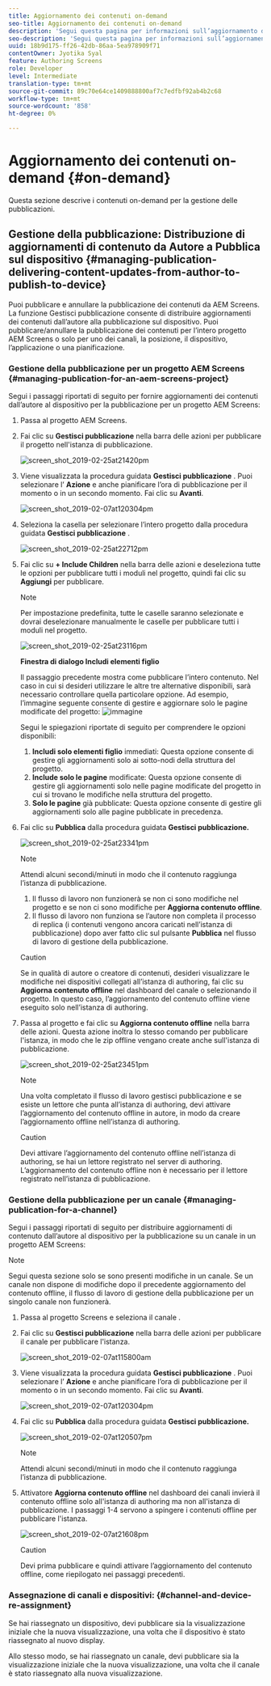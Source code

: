 ```yaml
---
title: Aggiornamento dei contenuti on-demand
seo-title: Aggiornamento dei contenuti on-demand
description: 'Segui questa pagina per informazioni sull’aggiornamento dei contenuti on-demand.  '
seo-description: 'Segui questa pagina per informazioni sull’aggiornamento dei contenuti on-demand.  '
uuid: 18b9d175-ff26-42db-86aa-5ea978909f71
contentOwner: Jyotika Syal
feature: Authoring Screens
role: Developer
level: Intermediate
translation-type: tm+mt
source-git-commit: 89c70e64ce1409888800af7c7edfbf92ab4b2c68
workflow-type: tm+mt
source-wordcount: '858'
ht-degree: 0%

---
```



# Aggiornamento dei contenuti on-demand {#on-demand}

Questa sezione descrive i contenuti on-demand per la gestione delle pubblicazioni.

## Gestione della pubblicazione: Distribuzione di aggiornamenti di contenuto da Autore a Pubblica sul dispositivo {#managing-publication-delivering-content-updates-from-author-to-publish-to-device}

Puoi pubblicare e annullare la pubblicazione dei contenuti da AEM Screens. La funzione Gestisci pubblicazione consente di distribuire aggiornamenti dei contenuti dall’autore alla pubblicazione sul dispositivo. Puoi pubblicare/annullare la pubblicazione dei contenuti per l’intero progetto AEM Screens o solo per uno dei canali, la posizione, il dispositivo, l’applicazione o una pianificazione.

### Gestione della pubblicazione per un progetto AEM Screens {#managing-publication-for-an-aem-screens-project}

Segui i passaggi riportati di seguito per fornire aggiornamenti dei contenuti dall’autore al dispositivo per la pubblicazione per un progetto AEM Screens:

1. Passa al progetto AEM Screens.
1. Fai clic su **Gestisci pubblicazione** nella barra delle azioni per pubblicare il progetto nell&#39;istanza di pubblicazione.

   ![screen_shot_2019-02-25at21420pm](assets/screen_shot_2019-02-25at21420pm.png)

1. Viene visualizzata la procedura guidata **Gestisci pubblicazione** . Puoi selezionare l’ **Azione** e anche pianificare l’ora di pubblicazione per il momento o in un secondo momento. Fai clic su **Avanti**.

   ![screen_shot_2019-02-07at120304pm](assets/screen_shot_2019-02-07at120304pm.png)

1. Seleziona la casella per selezionare l’intero progetto dalla procedura guidata **Gestisci pubblicazione** .

   ![screen_shot_2019-02-25at22712pm](assets/screen_shot_2019-02-25at22712pm.png)

1. Fai clic su **+ Include Children** nella barra delle azioni e deseleziona tutte le opzioni per pubblicare tutti i moduli nel progetto, quindi fai clic su **Aggiungi** per pubblicare.

   >[!NOTE]
   >
   >Per impostazione predefinita, tutte le caselle saranno selezionate e dovrai deselezionare manualmente le caselle per pubblicare tutti i moduli nel progetto.

   ![screen_shot_2019-02-25at23116pm](assets/screen_shot_2019-02-25at23116pm.png)

   **Finestra di dialogo Includi elementi figlio**

   Il passaggio precedente mostra come pubblicare l’intero contenuto. Nel caso in cui si desideri utilizzare le altre tre alternative disponibili, sarà necessario controllare quella particolare opzione.
Ad esempio, l’immagine seguente consente di gestire e aggiornare solo le pagine modificate del progetto:
   ![immagine](assets/author-publish-manage.png)

   Segui le spiegazioni riportate di seguito per comprendere le opzioni disponibili:

   1. **Includi solo elementi figlio** immediati: Questa opzione consente di gestire gli aggiornamenti solo ai sotto-nodi della struttura del progetto.
   1. **Include solo le pagine** modificate: Questa opzione consente di gestire gli aggiornamenti solo nelle pagine modificate del progetto in cui si trovano le modifiche nella struttura del progetto.
   1. **Solo le pagine** già pubblicate: Questa opzione consente di gestire gli aggiornamenti solo alle pagine pubblicate in precedenza.


1. Fai clic su **Pubblica** dalla procedura guidata **Gestisci pubblicazione.**

   ![screen_shot_2019-02-25at23341pm](assets/screen_shot_2019-02-25at23341pm.png)

   >[!NOTE]
   >
   >Attendi alcuni secondi/minuti in modo che il contenuto raggiunga l’istanza di pubblicazione.
   >
   >
   >    1. Il flusso di lavoro non funzionerà se non ci sono modifiche nel progetto e se non ci sono modifiche per **Aggiorna contenuto offline**.
   >    1. Il flusso di lavoro non funziona se l’autore non completa il processo di replica (i contenuti vengono ancora caricati nell’istanza di pubblicazione) dopo aver fatto clic sul pulsante **Pubblica** nel flusso di lavoro di gestione della pubblicazione.


   >[!CAUTION]
   >Se in qualità di autore o creatore di contenuti, desideri visualizzare le modifiche nei dispositivi collegati all’istanza di authoring, fai clic su **Aggiorna contenuto offline** nel dashboard del canale o selezionando il progetto. In questo caso, l’aggiornamento del contenuto offline viene eseguito solo nell’istanza di authoring.

1. Passa al progetto e fai clic su **Aggiorna contenuto offline** nella barra delle azioni. Questa azione inoltra lo stesso comando per pubblicare l&#39;istanza, in modo che le zip offline vengano create anche sull&#39;istanza di pubblicazione.

   ![screen_shot_2019-02-25at23451pm](assets/screen_shot_2019-02-25at23451pm.png)


   >[!NOTE]
   >
   >Una volta completato il flusso di lavoro gestisci pubblicazione e se esiste un lettore che punta all’istanza di authoring, devi attivare l’aggiornamento del contenuto offline in autore, in modo da creare l’aggiornamento offline nell’istanza di authoring.

   >[!CAUTION]
   >
   >Devi attivare l’aggiornamento del contenuto offline nell’istanza di authoring, se hai un lettore registrato nel server di authoring. L’aggiornamento del contenuto offline non è necessario per il lettore registrato nell’istanza di pubblicazione.

### Gestione della pubblicazione per un canale {#managing-publication-for-a-channel}

Segui i passaggi riportati di seguito per distribuire aggiornamenti di contenuto dall’autore al dispositivo per la pubblicazione su un canale in un progetto AEM Screens:

>[!NOTE]
>
>Segui questa sezione solo se sono presenti modifiche in un canale. Se un canale non dispone di modifiche dopo il precedente aggiornamento del contenuto offline, il flusso di lavoro di gestione della pubblicazione per un singolo canale non funzionerà.

1. Passa al progetto Screens e seleziona il canale .
1. Fai clic su **Gestisci pubblicazione** nella barra delle azioni per pubblicare il canale per pubblicare l&#39;istanza.

   ![screen_shot_2019-02-07at115800am](assets/screen_shot_2019-02-07at115800am.png)

1. Viene visualizzata la procedura guidata **Gestisci pubblicazione** . Puoi selezionare l’ **Azione** e anche pianificare l’ora di pubblicazione per il momento o in un secondo momento. Fai clic su **Avanti**.

   ![screen_shot_2019-02-07at120304pm](assets/screen_shot_2019-02-07at120304pm.png)

1. Fai clic su **Pubblica** dalla procedura guidata **Gestisci pubblicazione.**

   ![screen_shot_2019-02-07at120507pm](assets/screen_shot_2019-02-07at120507pm.png)

   >[!NOTE]
   >
   >Attendi alcuni secondi/minuti in modo che il contenuto raggiunga l’istanza di pubblicazione.

1. Attivatore **Aggiorna contenuto offline** nel dashboard dei canali invierà il contenuto offline solo all&#39;istanza di authoring ma non all&#39;istanza di pubblicazione. I passaggi 1-4 servono a spingere i contenuti offline per pubblicare l&#39;istanza.

   ![screen_shot_2019-02-07at21608pm](assets/screen_shot_2019-02-07at21608pm.png)

   >[!CAUTION]
   >
   >Devi prima pubblicare e quindi attivare l’aggiornamento del contenuto offline, come riepilogato nei passaggi precedenti.

### Assegnazione di canali e dispositivi: {#channel-and-device-re-assignment}

Se hai riassegnato un dispositivo, devi pubblicare sia la visualizzazione iniziale che la nuova visualizzazione, una volta che il dispositivo è stato riassegnato al nuovo display.

Allo stesso modo, se hai riassegnato un canale, devi pubblicare sia la visualizzazione iniziale che la nuova visualizzazione, una volta che il canale è stato riassegnato alla nuova visualizzazione.